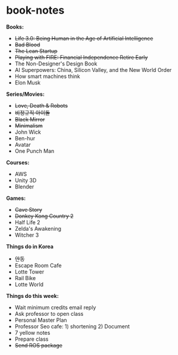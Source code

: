 # book-notes

<b> Books: </b>
<ul>
  <li><strike>Life 3.0: Being Human in the Age of Artificial Intelligence</strike></li>
  <li><strike>Bad Blood </strike></li>
  <li><strike> The Lean Startup </strike></li>
  <li><strike> Playing with FIRE: Financial Independence Retire Early </strike></li>
  <li> The Non-Designer's Design Book </li>
  <li> AI Superpowers: China, Silicon Valley, and the New World Order </li>
  <li> How smart machines think </li>
  <li> Elon Musk </li>
</ul>

<b> Series/Movies: </b>
<ul>
  <li><strike>Love, Death & Robots</strike></li>
  <li><strike>비정규직 아이돌</strike></li>
  <li><strike>Black Mirror</strike></li>
  <li><strike>Minimalism</strike></li>
  <li> John Wick </li>
  <li>Ben-hur</li>
  <li>Avatar</li>
  <li>One Punch Man</li>
</ul>

<b> Courses: </b>
<ul>
  <li>AWS</li>
  <li>Unity 3D</li>
  <li>Blender</li>
</ul>

<b> Games: </b>
<ul>
  <li><strike>Cave Story</strike></li>
  <li><strike>Donkey Kong Country 2</strike></li>
  <li>Half Life 2</li>
  <li>Zelda's Awakening</li>
  <li>Witcher 3</li>
</ul>

<b> Things do in Korea </b>
<ul>
  <li><strike>안동</strike></li>
  <li>Escape Room Cafe</li>
  <li>Lotte Tower</li>
  <li>Rail Bike</li>
  <li>Lotte World</li>
</ul>

<b> Things do this week: </b>
<ul>
  <li>Wait minimum credits email reply</li>
  <li>Ask professor to open class</li>
  <li>Personal Master Plan</li>
  <li>Professor Seo cafe: 1) shortening 2) Document</li>
  <li>7 yellow notes</li>
  <li>Prepare class</li>
  <li><strike>Send ROS package</strike></li>
</ul>



